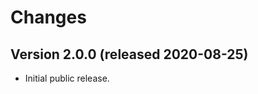 <!--
Copyright (C) 2020 CESNET z.s.p.o.

oarepo_doi_resolver is free software; you can redistribute it and/or modify it
under the terms of the MIT License; see LICENSE file for more details.
-->

# Changes

## Version 2.0.0 (released 2020-08-25)

- Initial public release.
